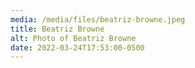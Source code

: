 ```yaml
---
media: /media/files/beatriz-browne.jpeg
title: Beatriz Browne
alt: Photo of Beatriz Browne
date: 2022-03-24T17:53:00-0500
---
```

